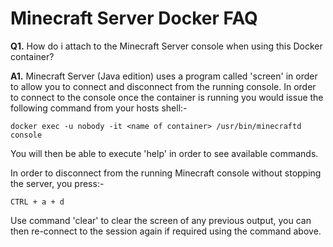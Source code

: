 # **Minecraft Server Docker FAQ**

**Q1.** How do i attach to the Minecraft Server console when using this Docker container?

**A1.** Minecraft Server (Java edition) uses a program called 'screen' in order to allow you to connect and disconnect from the running console. In order to connect to the console once the container is running you would issue the following command from your hosts shell:-

```
docker exec -u nobody -it <name of container> /usr/bin/minecraftd console
```

You will then be able to execute 'help' in order to see available commands.

In order to disconnect from the running Minecraft console without stopping the server, you press:-

```
CTRL + a + d
```

Use command 'clear' to clear the screen of any previous output, you can then re-connect to the session again if required using the command above.
